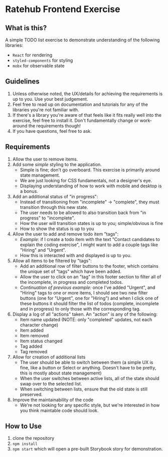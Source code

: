 # Ratehub Frontend Exercise

## What is this?

A simple TODO list exercise to demonstrate understanding of the following libraries:
- `React` for rendering
- `styled-components` for styling
- `mobx` for observable state

## Guidelines
1. Unless otherwise noted, the UX/details for achieving the requirements is up to you. Use your best judgement.
1. Feel free to read up on documentation and tutorials for any of the libraries you're not familiar with.
1. If there's a library you're aware of that feels like it fits really well into the exercise, feel free to install it. Don't fundamentally change or work-around the requirements though!
1. If you have questions, feel free to ask.

## Requirements
1. Allow the user to remove items.
1. Add some *simple* styling to the application.
    - Simple is fine; don't go overboard. This exercise is primarily around state management.
    - We are just looking for CSS fundamentals, not a designer's eye.
    - Displaying understanding of how to work with mobile and desktop is a bonus.
1. Add an additional status of "in progress":
    - Instead of transitioning from "incomplete" -> "complete", they must transition through this new state.
    - The user needs to be allowed to also transition back from "in progress" to "incomplete".
    - How the user will transition states is up to you; simple/obvious is fine
    - How to show the status is up to you
1. Allow the user to add and remove todo item "tags":
    - *Example:* if I create a todo item with the text "Contact candidates to explain the coding exercise", I might want to add a couple tags like "Hiring" and "Urgent".
    - How this is interacted with and displayed is up to you.
1. Allow all items to be filtered by "tags":
    - Add an additional row of filter buttons to the footer, which contains the unique set of "tags" which have been added.
    - Allow the user to click on an "tag" in this footer section to filter all of the incomplete, in progress and completed todos.
    - *Continuation of previous example:* once I've added "Urgent", and "Hiring" tags to one or more items, I should see two new filter buttons (one for "Urgent", one for "Hiring") and when I click one of these buttons it should filter the list of todos (complete, incomplete and in progress) to only those with the corresponding tag.
1. Display a log of all "actions" taken. An "action" is any of the following: 
    - Item name updated (NOTE: only "completed" updates, not each character change)
    - Item added 
    - Item removed
    - Item status changed
    - Tag added
    - Tag removed
1. Allow for creation of additional lists
    - The user should be able to switch between them (a simple UX is fine, like a button or Select or anything. Doesn't have to be pretty, this is mostly about state management)
    - When the user switches between active lists, all of the state should swap over to the selected list.
    - When switching between lists, ensure that the old state is still preserved.
1. Improve the maintainability of the code
    - We're not looking for any specific style, but we're interested in how you think maintable code should look.

## How to Use
1. clone the repository
1. `npm install`
1. `npm start` which will open a pre-built Storybook story for demonstration.
